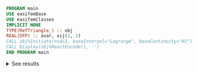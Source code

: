 ```fortran
PROGRAM main
USE easifemBase
USE easifemClasses
IMPLICIT NONE
TYPE(RefTriangle_) :: obj
REAL(DFP) :: avar, xij(1, 2)
CALL obj%Initiate(nsd=1, baseInterpol="Lagrange", baseContinuity="H1")
CALL Display(obj%ReactEncode(), '')
END PROGRAM main
```

<details>
<summary>See results</summary>
<div>

import Tabs from '@theme/Tabs';
import TabItem from '@theme/TabItem';


|  |  |
|  ---  |  ---  |
| Element type | Triangle3 |
| Xidimension | 2 |
| NSD | 1 |
| tPoints | 3 |
| tLines | 3 |
| tSurfaces | 1 |
| tVolumes | 0 |
| BaseContinuity | H1 |
| BaseInterpolation | LagrangeInterpolation |


Nodal Coordinates:

|  |   |   |   | 
|  ---  |  ---  |  ---  |  ---  | 
| x | 0 | 1 | 0 | 
| y | 0 | 0 | 1 | 

<Tabs>

<TabItem value="1" label="PointTopology( 1 ) :" >

|  |  |
|  ---  |  ---  |
| Element type | Point1 |
| Xidimension | 0 |
| Nptrs | 1 |


</TabItem>

<TabItem value="2" label="PointTopology( 2 ) :" >

|  |  |
|  ---  |  ---  |
| Element type | Point1 |
| Xidimension | 0 |
| Nptrs | 2 |


</TabItem>

<TabItem value="3" label="PointTopology( 3 ) :" >

|  |  |
|  ---  |  ---  |
| Element type | Point1 |
| Xidimension | 0 |
| Nptrs | 3 |


</TabItem>

</Tabs>
<Tabs>

<TabItem value="1" label="EdgeTopology( 1 ) :" >

|  |   |   | 
|  ---  |  ---  |  ---  | 
| Element type | Line2 |  | 
| Xidimension | 1 |  | 
| Nptrs | 1 | 2 | 


</TabItem>

<TabItem value="2" label="EdgeTopology( 2 ) :" >

|  |   |   | 
|  ---  |  ---  |  ---  | 
| Element type | Line2 |  | 
| Xidimension | 1 |  | 
| Nptrs | 2 | 3 | 


</TabItem>

<TabItem value="3" label="EdgeTopology( 3 ) :" >

|  |   |   | 
|  ---  |  ---  |  ---  | 
| Element type | Line2 |  | 
| Xidimension | 1 |  | 
| Nptrs | 3 | 1 | 


</TabItem>

</Tabs>
<Tabs>

<TabItem value="1" label="FaceTopology( 1 ) :" >

|  |   |   |   | 
|  ---  |  ---  |  ---  |  ---  | 
| Element type | Triangle3 |  |  | 
| Xidimension | 2 |  |  | 
| Nptrs | 1 | 2 | 3 | 


</TabItem>

</Tabs>



</div>
</details>

